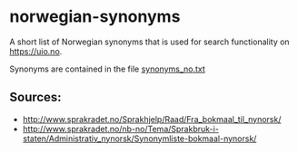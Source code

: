 # norwegian-synonyms
A short list of Norwegian synonyms that is used for search functionality on https://uio.no.

Synonyms are contained in the file [synonyms_no.txt](synonyms_no.txt)



## Sources:
- http://www.sprakradet.no/Sprakhjelp/Raad/Fra_bokmaal_til_nynorsk/
- http://www.sprakradet.no/nb-no/Tema/Sprakbruk-i-staten/Administrativ_nynorsk/Synonymliste-bokmaal-nynorsk/

